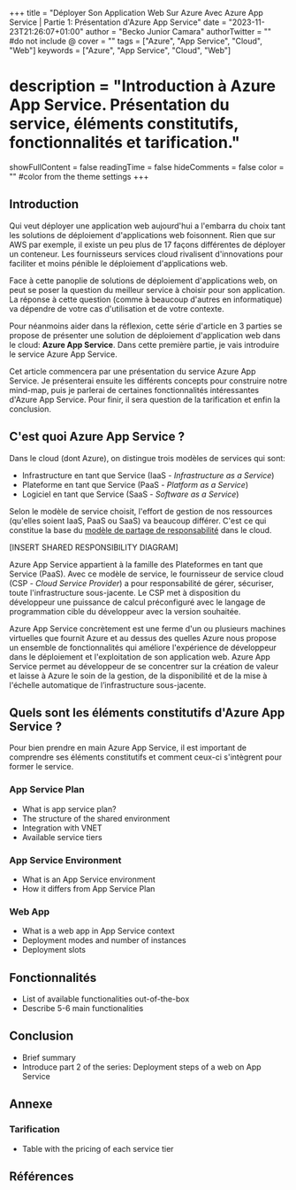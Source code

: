 +++
title = "Déployer Son Application Web Sur Azure Avec Azure App Service | Partie 1: Présentation d'Azure App Service"
date = "2023-11-23T21:26:07+01:00"
author = "Becko Junior Camara"
authorTwitter = "" #do not include @
cover = ""
tags = ["Azure", "App Service", "Cloud", "Web"]
keywords = ["Azure", "App Service", "Cloud", "Web"]
# description = "Introduction à Azure App Service. Présentation du service, éléments constitutifs, fonctionnalités et tarification."
showFullContent = false
readingTime = false
hideComments = false
color = "" #color from the theme settings
+++

## Introduction

Qui veut déployer une application web aujourd'hui a l'embarra du choix tant les solutions de déploiement d'applications web foisonnent. Rien que sur AWS par exemple, il existe un peu plus de 17 façons différentes de déployer un conteneur. Les fournisseurs services cloud rivalisent d'innovations pour faciliter et moins pénible le déploiement d'applications web.

Face à cette panoplie de solutions de déploiement d'applications web, on peut se poser la question du meilleur service à choisir pour son application. La réponse à cette question (comme à beaucoup d'autres en informatique) va dépendre de votre cas d'utilisation et de votre contexte.

Pour néanmoins aider dans la réflexion, cette série d'article en 3 parties se propose de présenter une solution de déploiement d'application web dans le cloud: **Azure App Service**. Dans cette première partie, je vais introduire le service Azure App Service.

Cet article commencera par une présentation du service Azure App Service. Je présenterai ensuite les différents concepts pour construire notre mind-map, puis je parlerai de certaines fonctionnalités intéressantes d'Azure App Service. Pour finir, il sera question de la tarification et enfin la conclusion.

## C'est quoi Azure App Service ?

Dans le cloud (dont Azure), on distingue trois modèles de services qui sont:

- Infrastructure en tant que Service (IaaS - _Infrastructure as a Service_)
- Plateforme en tant que Service (PaaS - _Platform as a Service_)
- Logiciel en tant que Service (SaaS - _Software as a Service_)

Selon le modèle de service choisit, l'effort de gestion de nos ressources (qu'elles soient IaaS, PaaS ou SaaS) va beaucoup différer. C'est ce qui constitue la base du [modèle de partage de responsabilité](https://learn.microsoft.com/fr-fr/azure/security/fundamentals/shared-responsibility) dans le cloud.

[INSERT SHARED RESPONSIBILITY DIAGRAM]

Azure App Service appartient à la famille des Plateformes en tant que Service (PaaS). Avec ce modèle de service, le fournisseur de service cloud (CSP - _Cloud Service Provider_) a pour responsabilité de gérer, sécuriser, toute l'infrastructure sous-jacente. Le CSP met à disposition du développeur une puissance de calcul préconfiguré avec le langage de programmation cible du développeur avec la version souhaitée.

Azure App Service concrètement est une ferme d'un ou plusieurs machines virtuelles que fournit Azure et au dessus des quelles Azure nous propose un ensemble de fonctionnalités qui améliore l'expérience de développeur dans le déploiement et l'exploitation de son application web. Azure App Service permet au développeur de se concentrer sur la création de valeur et laisse à Azure le soin de la gestion, de la disponibilité et de la mise à l'échelle automatique de l’infrastructure sous-jacente.

## Quels sont les éléments constitutifs d'Azure App Service ?

Pour bien prendre en main Azure App Service, il est important de comprendre ses éléments constitutifs et comment ceux-ci s'intègrent pour former le service.

### App Service Plan

- What is app service plan?
- The structure of the shared environment
- Integration with VNET
- Available service tiers

### App Service Environment

- What is an App Service environment
- How it differs from App Service Plan

### Web App

- What is a web app in App Service context
- Deployment modes and number of instances
- Deployment slots

## Fonctionnalités

- List of available functionalities out-of-the-box
- Describe 5-6 main functionalities

## Conclusion

- Brief summary
- Introduce part 2 of the series: Deployment steps of a web on App Service

## Annexe

### Tarification

- Table with the pricing of each service tier

## Références
